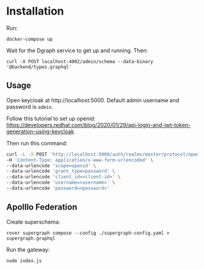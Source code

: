 # Installation

Run:
```
docker-compose up
```

Wait for the Dgraph service to get up and running. Then:
```
curl -X POST localhost:4002/admin/schema --data-binary '@backend/types.graphql'
```

## Usage

Open keycloak at http://localhost:5000. Default admin username and password is
`admin`.

Follow this tutorial to set up openid: https://developers.redhat.com/blog/2020/01/29/api-login-and-jwt-token-generation-using-keycloak

Then run this command:
```bash
curl -L -X POST 'http://localhost:5000/auth/realms/master/protocol/openid-connect/token' \
-H 'Content-Type: application/x-www-form-urlencoded' \
--data-urlencode 'scope=openid' \
--data-urlencode 'grant_type=password' \
--data-urlencode 'client_id=<client-id>' \
--data-urlencode 'username=<username>' \
--data-urlencode 'password=<password>'
```

## Apolllo Federation

Create superschema:
```
rover supergraph compose --config ./supergraph-config.yaml > supergraph.graphql
```

Run the gateway:
```
node index.js
```
